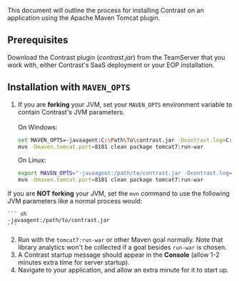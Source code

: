 <!--
title: "Running Contrast on Tomcat with Maven Apache Tomcat Plugin"
description: "Overview of the process for installation of Contrast on an application using the Apache Maven Tomcat plugin"
tags: "java agent installation maven plugin"
-->


This document will outline the process for installing Contrast on an application using the Apache Maven Tomcat plugin.

## Prerequisites

Download the Contrast plugin (*contrast.jar*) from the TeamServer that you work with, either Contrast's SaaS deployment or your EOP installation.

## Installation with ```MAVEN_OPTS```

1. If you are **forking** your JVM, set your ```MAVEN_OPTS``` environment variable to contain Contrast's JVM parameters.<br><br>
	On Windows:
	``` sh
	set MAVEN_OPTS=-javaagent:C:\Path\To\contrast.jar -Dcontrast.log=C:\Path\To\contrast.log
	mvn -Dmaven.tomcat.port=8181 clean package tomcat7:run-war
	```
	On Linux:
	``` sh
	export MAVEN_OPTS="-javaagent:/path/to/contrast.jar -Dcontrast.log=/path/to/contrast.log"
	mvn -Dmaven.tomcat.port=8181 clean package tomcat7:run-war
	```


If you are **NOT forking** your JVM, set the ```mvn``` command to use the following JVM parameters like a normal process would:

	``` sh
	-javaagent:/path/to/contrast.jar
	```

2. Run with the ```tomcat7:run-war``` or other Maven goal normally. Note that library analytics won't be collected if a goal besides ```run-war``` is chosen.
3. A Contrast startup message should appear in the **Console** (allow 1-2 minutes extra time for server startup).
4. Navigate to your application, and allow an extra minute for it to start up.
